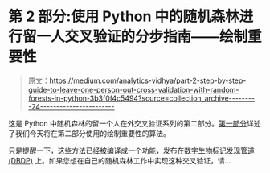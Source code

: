 # 第 2 部分:使用 Python 中的随机森林进行留一人交叉验证的分步指南——绘制重要性

> 原文：<https://medium.com/analytics-vidhya/part-2-step-by-step-guide-to-leave-one-person-out-cross-validation-with-random-forests-in-python-3b3f0f4c5494?source=collection_archive---------24----------------------->

这是 Python 中随机森林的留一个人在外交叉验证系列的第二部分。[第一部分](/analytics-vidhya/step-by-step-guide-to-leave-one-person-out-cross-validation-with-random-forests-in-python-34b2eaefb628)详述了我们今天将在第二部分使用的绘制重要性的算法。

只是提醒一下，这些方法已经被编译成一个功能，发布在[数字生物标记发现管道(DBDP)](http://dbdp.org) 上。如果您想在自己的随机森林工作中实现这种交叉验证，请…